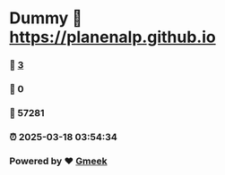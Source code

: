 # Dummy :link: https://planenalp.github.io 
### :page_facing_up: [3](https://planenalp.github.io/tag.html) 
### :speech_balloon: 0 
### :hibiscus: 57281 
### :alarm_clock: 2025-03-18 03:54:34 
### Powered by :heart: [Gmeek](https://github.com/Meekdai/Gmeek)
